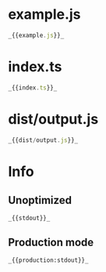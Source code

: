 # example.js

```javascript
_{{example.js}}_
```

# index.ts

```typescript
_{{index.ts}}_
```

# dist/output.js

```javascript
_{{dist/output.js}}_
```

# Info

## Unoptimized

```
_{{stdout}}_
```

## Production mode

```
_{{production:stdout}}_
```
